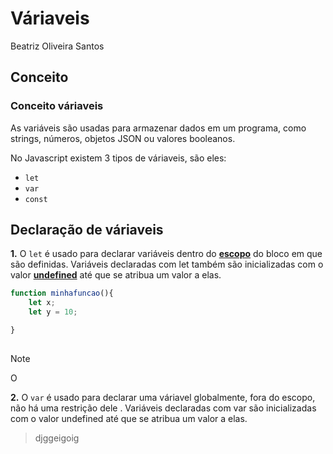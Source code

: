 # Váriaveis
Beatriz Oliveira Santos

## Conceito
### Conceito váriaveis

As variáveis são usadas para armazenar dados em um programa, como strings, números, objetos JSON ou valores booleanos.

No Javascript existem 3 tipos de váriaveis, são eles:

- `let`
- `var`
- `const`

## Declaração de váriaveis

  **1.**  O `let` é usado para declarar variáveis dentro do <u>**escopo**</u> do bloco em que são definidas. Variáveis declaradas com let também são inicializadas com o valor <u>**undefined**</u>
 até que se atribua um valor a elas.

```javascript
function minhafuncao(){
    let x; 
    let y = 10;

}
 
```
> [!NOTE]
> O

**2.** O `var` é usado para declarar uma váriavel globalmente, fora do escopo, não há uma restrição dele . Variáveis declaradas com var são inicializadas com o valor undefined até que se atribua um valor a elas.

> djggeigoig

